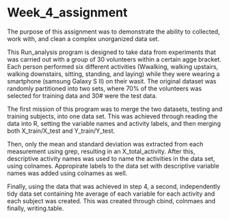 # Week_4_assignment

The purpose of this assignment was to demonstrate the ability to collected, work with, 
and clean a complex unorganized data set. 

This Run_analysis program is designed to take data from experiments that was carried out 
with a group of 30 volunteers within a certain agge bracket. Each person performed six 
different activities (Wwalking, walking upstairs, walking downstairs, sitting, standing, and laying) 
while they were wearing a smartphone (samsung Galaxy S II) on their wasit. The original dataset was
randomly partitioned into two sets, where 70% of the volunteers was selected for training data and 30#
were the test data. 

The first mission of this program was to merge the two datasets, testing and training subjects, into one data set.
This was achieved through reading the data into R, setting the variable names and activity labels, and then merging both
X_train/X_test and Y_train/Y_test. 

Then, only the mean and standard deviation was extracted from each measurement using grep, resulting in an X_total_activity. 
After this, descriptive activity names was used to name the activities in the data set, using colnames. Appropirate labels to the data
set with descriptive variable names was added using colnames as well. 

Finally, using the data that was achieved in step 4, a second, independently tidy data set containing hte average of each variable for 
each activity and each subject was created. This was created through cbind, colnmaes and finally, writing.table. 

